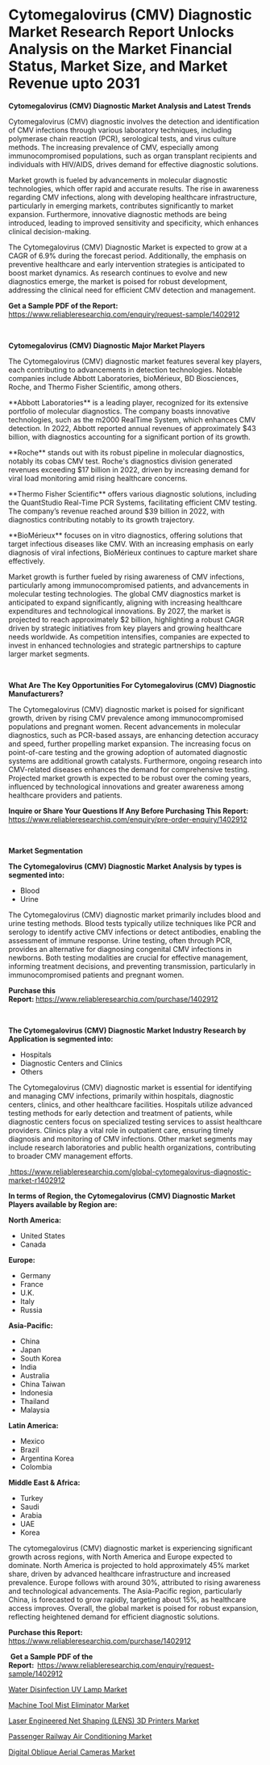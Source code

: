 <p><h1>Cytomegalovirus (CMV) Diagnostic Market Research Report Unlocks Analysis on the Market Financial Status, Market Size, and Market Revenue upto 2031</h1></p><p><strong>Cytomegalovirus (CMV) Diagnostic Market Analysis and Latest Trends</strong></p>
<p><p>Cytomegalovirus (CMV) diagnostic involves the detection and identification of CMV infections through various laboratory techniques, including polymerase chain reaction (PCR), serological tests, and virus culture methods. The increasing prevalence of CMV, especially among immunocompromised populations, such as organ transplant recipients and individuals with HIV/AIDS, drives demand for effective diagnostic solutions. </p><p>Market growth is fueled by advancements in molecular diagnostic technologies, which offer rapid and accurate results. The rise in awareness regarding CMV infections, along with developing healthcare infrastructure, particularly in emerging markets, contributes significantly to market expansion. Furthermore, innovative diagnostic methods are being introduced, leading to improved sensitivity and specificity, which enhances clinical decision-making.</p><p>The Cytomegalovirus (CMV) Diagnostic Market is expected to grow at a CAGR of 6.9% during the forecast period. Additionally, the emphasis on preventive healthcare and early intervention strategies is anticipated to boost market dynamics. As research continues to evolve and new diagnostics emerge, the market is poised for robust development, addressing the clinical need for efficient CMV detection and management.</p></p>
<p><strong>Get a Sample PDF of the Report:&nbsp;</strong> <a href="https://www.reliableresearchiq.com/enquiry/request-sample/1402912?utm_campaign=1780&utm_medium=2&utm_source=Github&utm_content=ia&utm_term=23102024&utm_id=cytomegalovirus-cmv-diagnostic">https://www.reliableresearchiq.com/enquiry/request-sample/1402912</a></p>
<p>&nbsp;</p>
<p><strong>Cytomegalovirus (CMV) Diagnostic Major Market Players</strong></p>
<p><p>The Cytomegalovirus (CMV) diagnostic market features several key players, each contributing to advancements in detection technologies. Notable companies include Abbott Laboratories, bioMérieux, BD Biosciences, Roche, and Thermo Fisher Scientific, among others.</p><p>**Abbott Laboratories** is a leading player, recognized for its extensive portfolio of molecular diagnostics. The company boasts innovative technologies, such as the m2000 RealTime System, which enhances CMV detection. In 2022, Abbott reported annual revenues of approximately $43 billion, with diagnostics accounting for a significant portion of its growth.</p><p>**Roche** stands out with its robust pipeline in molecular diagnostics, notably its cobas CMV test. Roche's diagnostics division generated revenues exceeding $17 billion in 2022, driven by increasing demand for viral load monitoring amid rising healthcare concerns.</p><p>**Thermo Fisher Scientific** offers various diagnostic solutions, including the QuantStudio Real-Time PCR Systems, facilitating efficient CMV testing. The company’s revenue reached around $39 billion in 2022, with diagnostics contributing notably to its growth trajectory.</p><p>**BioMérieux** focuses on in vitro diagnostics, offering solutions that target infectious diseases like CMV. With an increasing emphasis on early diagnosis of viral infections, BioMérieux continues to capture market share effectively.</p><p>Market growth is further fueled by rising awareness of CMV infections, particularly among immunocompromised patients, and advancements in molecular testing technologies. The global CMV diagnostics market is anticipated to expand significantly, aligning with increasing healthcare expenditures and technological innovations. By 2027, the market is projected to reach approximately $2 billion, highlighting a robust CAGR driven by strategic initiatives from key players and growing healthcare needs worldwide. As competition intensifies, companies are expected to invest in enhanced technologies and strategic partnerships to capture larger market segments.</p></p>
<p>&nbsp;</p>
<p><strong>What Are The Key Opportunities For Cytomegalovirus (CMV) Diagnostic Manufacturers?</strong></p>
<p><p>The Cytomegalovirus (CMV) diagnostic market is poised for significant growth, driven by rising CMV prevalence among immunocompromised populations and pregnant women. Recent advancements in molecular diagnostics, such as PCR-based assays, are enhancing detection accuracy and speed, further propelling market expansion. The increasing focus on point-of-care testing and the growing adoption of automated diagnostic systems are additional growth catalysts. Furthermore, ongoing research into CMV-related diseases enhances the demand for comprehensive testing. Projected market growth is expected to be robust over the coming years, influenced by technological innovations and greater awareness among healthcare providers and patients.</p></p>
<p><strong>Inquire or Share Your Questions If Any Before Purchasing This Report:</strong> <a href="https://www.reliableresearchiq.com/enquiry/pre-order-enquiry/1402912?utm_campaign=1780&utm_medium=2&utm_source=Github&utm_content=ia&utm_term=23102024&utm_id=cytomegalovirus-cmv-diagnostic">https://www.reliableresearchiq.com/enquiry/pre-order-enquiry/1402912</a></p>
<p>&nbsp;</p>
<p><strong>Market Segmentation</strong></p>
<p><strong>The Cytomegalovirus (CMV) Diagnostic Market Analysis by types is segmented into:</strong></p>
<p><ul><li>Blood</li><li>Urine</li></ul></p>
<p><p>The Cytomegalovirus (CMV) diagnostic market primarily includes blood and urine testing methods. Blood tests typically utilize techniques like PCR and serology to identify active CMV infections or detect antibodies, enabling the assessment of immune response. Urine testing, often through PCR, provides an alternative for diagnosing congenital CMV infections in newborns. Both testing modalities are crucial for effective management, informing treatment decisions, and preventing transmission, particularly in immunocompromised patients and pregnant women.</p></p>
<p><strong>Purchase this Report:&nbsp;</strong><a href="https://www.reliableresearchiq.com/purchase/1402912?utm_campaign=1780&utm_medium=2&utm_source=Github&utm_content=ia&utm_term=23102024&utm_id=cytomegalovirus-cmv-diagnostic">https://www.reliableresearchiq.com/purchase/1402912</a></p>
<p>&nbsp;</p>
<p><strong>The Cytomegalovirus (CMV) Diagnostic Market Industry Research by Application is segmented into:</strong></p>
<p><ul><li>Hospitals</li><li>Diagnostic Centers and Clinics</li><li>Others</li></ul></p>
<p><p>The Cytomegalovirus (CMV) diagnostic market is essential for identifying and managing CMV infections, primarily within hospitals, diagnostic centers, clinics, and other healthcare facilities. Hospitals utilize advanced testing methods for early detection and treatment of patients, while diagnostic centers focus on specialized testing services to assist healthcare providers. Clinics play a vital role in outpatient care, ensuring timely diagnosis and monitoring of CMV infections. Other market segments may include research laboratories and public health organizations, contributing to broader CMV management efforts.</p></p>
<p><a href="https://www.reliableresearchiq.com/global-cytomegalovirus-diagnostic-market-r1402912?utm_campaign=1780&utm_medium=2&utm_source=Github&utm_content=ia&utm_term=23102024&utm_id=cytomegalovirus-cmv-diagnostic">&nbsp;https://www.reliableresearchiq.com/global-cytomegalovirus-diagnostic-market-r1402912</a></p>
<p><strong>In terms of Region, the Cytomegalovirus (CMV) Diagnostic Market Players available by Region are:</strong></p>
<p>
    <p> <strong> North America: </strong>
        <ul>
            <li>United States</li>
            <li>Canada</li>
        </ul>
        </p> 
    <p> <strong> Europe: </strong>
        <ul>
            <li>Germany</li>
            <li>France</li>
            <li>U.K.</li>
            <li>Italy</li>
            <li>Russia</li>
        </ul>
        </p> 
    <p> <strong> Asia-Pacific: </strong>
        <ul>
            <li>China</li>
            <li>Japan</li>
            <li>South Korea</li>
            <li>India</li>
            <li>Australia</li>
            <li>China Taiwan</li>
            <li>Indonesia</li>
            <li>Thailand</li>
            <li>Malaysia</li>
        </ul>
        </p> 
    <p> <strong> Latin America: </strong>
        <ul>
            <li>Mexico</li>
            <li>Brazil</li>
            <li>Argentina Korea</li>
            <li>Colombia</li>
        </ul>
        </p> 
    <p> <strong> Middle East & Africa: </strong>
        <ul>
            <li>Turkey</li>
            <li>Saudi</li>
            <li>Arabia</li>
            <li>UAE</li>
            <li>Korea</li>
        </ul>
    </p>
    </p>
<p><p>The cytomegalovirus (CMV) diagnostic market is experiencing significant growth across regions, with North America and Europe expected to dominate. North America is projected to hold approximately 45% market share, driven by advanced healthcare infrastructure and increased prevalence. Europe follows with around 30%, attributed to rising awareness and technological advancements. The Asia-Pacific region, particularly China, is forecasted to grow rapidly, targeting about 15%, as healthcare access improves. Overall, the global market is poised for robust expansion, reflecting heightened demand for efficient diagnostic solutions.</p></p>
<p><strong>Purchase this Report: </strong><a href="https://www.reliableresearchiq.com/purchase/1402912?utm_campaign=1780&utm_medium=2&utm_source=Github&utm_content=ia&utm_term=23102024&utm_id=cytomegalovirus-cmv-diagnostic">https://www.reliableresearchiq.com/purchase/1402912</a></p>
<p>&nbsp;<strong>Get a Sample PDF of the Report:&nbsp;&nbsp;</strong><a href="https://www.reliableresearchiq.com/enquiry/request-sample/1402912?utm_campaign=1780&utm_medium=2&utm_source=Github&utm_content=ia&utm_term=23102024&utm_id=cytomegalovirus-cmv-diagnostic">https://www.reliableresearchiq.com/enquiry/request-sample/1402912</a></p>
<p><strong></strong></p>
<p><p><a href="https://www.linkedin.com/pulse/strategic-market-insights-global-water-disinfection-uv-lamp-2024-hjhie?utm_campaign=1780&utm_medium=2&utm_source=Github&utm_content=ia&utm_term=23102024&utm_id=cytomegalovirus-cmv-diagnostic">Water Disinfection UV Lamp Market</a></p><p><a href="https://www.linkedin.com/pulse/deep-dive-machine-tool-mist-eliminator-market-itstrends-segmentation-tk3we?utm_campaign=1780&utm_medium=2&utm_source=Github&utm_content=ia&utm_term=23102024&utm_id=cytomegalovirus-cmv-diagnostic">Machine Tool Mist Eliminator Market</a></p><p><a href="https://www.linkedin.com/pulse/in-depth-analysis-global-laser-engineered-net-shaping-lens-iqkee?utm_campaign=1780&utm_medium=2&utm_source=Github&utm_content=ia&utm_term=23102024&utm_id=cytomegalovirus-cmv-diagnostic">Laser Engineered Net Shaping (LENS) 3D Printers Market</a></p><p><a href="https://www.linkedin.com/pulse/passenger-railway-air-conditioning-market-trends-growth-dzvle?utm_campaign=1780&utm_medium=2&utm_source=Github&utm_content=ia&utm_term=23102024&utm_id=cytomegalovirus-cmv-diagnostic">Passenger Railway Air Conditioning Market</a></p><p><a href="https://www.linkedin.com/pulse/digital-oblique-aerial-cameras-spectrum-usage-patterns-koh4e?utm_campaign=1780&utm_medium=2&utm_source=Github&utm_content=ia&utm_term=23102024&utm_id=cytomegalovirus-cmv-diagnostic">Digital Oblique Aerial Cameras Market</a></p></p>